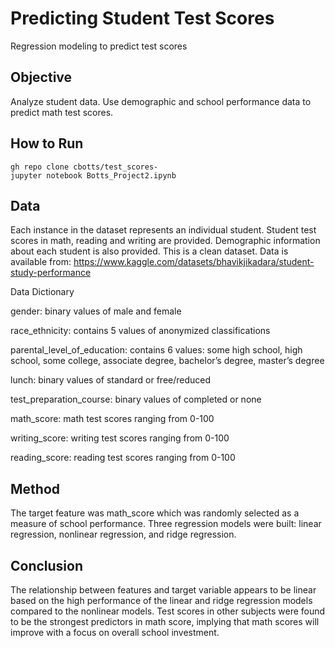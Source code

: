 # Predicting Student Test Scores 
Regression modeling to predict test scores 

## Objective 
Analyze student data. Use demographic and school performance data to predict math test scores. 

## How to Run 
```
gh repo clone cbotts/test_scores-
jupyter notebook Botts_Project2.ipynb
```

## Data 
Each instance in the dataset represents an individual student. Student test scores in math, reading and writing are provided. Demographic information about each student is also provided. This is a clean dataset. Data is available from: https://www.kaggle.com/datasets/bhavikjikadara/student-study-performance

Data Dictionary

gender: binary values of male and female

race_ethnicity: contains 5 values of anonymized classifications

parental_level_of_education: contains 6 values: some high school, high school, some college,                                 associate degree, bachelor’s degree, master’s degree

lunch: binary values of standard or free/reduced

test_preparation_course: binary values of completed or none

math_score: math test scores ranging from 0-100

writing_score: writing test scores ranging from 0-100 

reading_score: reading test scores ranging from 0-100

## Method  
The target feature was math_score which was randomly selected as a measure of school performance. Three regression models were built: linear regression, nonlinear regression, and ridge regression. 

## Conclusion 
The relationship between features and target variable appears to be linear based on the high performance of the linear and ridge regression models compared to the nonlinear models. Test scores in other subjects were found to be the strongest predictors in math score, implying that math scores will improve with a focus on overall school investment. 
